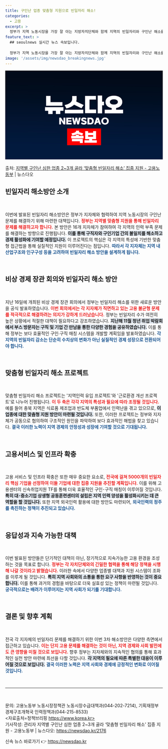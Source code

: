 ```yaml
---
title: 구인난 업종 맞춤형 지원으로 빈일자리 해소!
categories:
  - 고용
excerpt: >
  정부가 지역 노동시장을 가장 잘 아는 지방자치단체와 함께 지역의 빈일자리와 구인난 해소를 위해 지역별 맞춤형…
feature_text: >
  ## seoulnews 실시간 뉴스 속보입니다.

  정부가 지역 노동시장을 가장 잘 아는 지방자치단체와 함께 지역의 빈일자리와 구인난 해소를 위해 지역별 맞춤형…
image: '/assets/img/newsdao_breakingnews.jpg'
---
```


![뉴스다오 속보](/assets/img/newsdao_breakingnews.jpg)

<p>출처: <a href="https://newsdao.kr/2176" rel="dofollow">지역별 구인난 심한 업종 2~3개 골라 ‘맞춤형 빈일자리 해소’ 집중 지원 - 고용노동부</a> | 뉴스다오</p>

<h2 data-ke-size="size26">빈일자리 해소방안 소개</h2>

<p data-ke-size="size16">&nbsp;</p> 

이번에 발표된 빈일자리 해소방안은 정부가 지자체와 협력하여 지역 노동시장의 구인난 문제를 해결하기 위해 마련한 대책입니다. <b><span style="color: #ee2323;">정부는 지역별 맞춤형 지원을 통해 빈일자리 문제를 해결하고자 합니다.</span></b> 본 방안은 16개 지자체가 참여하여 각 지역의 인력 부족 문제를 해결하는 방향으로 진행됩니다. <b><span style="background-color: #21538527;">이를 통해 구직자와 구인기업 간의 불일치를 해소하고 경제 활성화에 기여할 예정입니다.</span></b> 이 프로젝트의 핵심은 각 지역의 특성에 기반한 맞춤형 접근법을 통해 실질적인 지원이 이루어진다는 점입니다. <b><span style="color: #1a5490;">따라서 각 지자체는 지역 내 산업구조와 인구구성 등을 고려하여 빈일자리 해소 방안을 설계하게 됩니다.</span></b> 

<p data-ke-size="size16">&nbsp;</p> 

<h2 data-ke-size="size26">비상 경제 장관 회의와 빈일자리 해소 방안</h2> 

<p data-ke-size="size16">&nbsp;</p> 

지난 16일에 개최된 비상 경제 장관 회의에서 정부는 빈일자리 해소를 위한 새로운 방안을 공식 발표하였습니다. <b><span style="color: #ee2323;">이번 회의에서는 각 지자체가 직면하고 있는 고용 불균형 문제를 적극적으로 해결하려는 의지가 강하게 드러났습니다.</span></b> 정부는 빈일자리 수가 여전히 높은 상황에서 적절한 대책이 필요하다고 강조하였습니다. <b><span style="background-color: #21538527;">지난해 11월 청년 취업 박람회에서 부스 방문자는 구직 및 기업 간 만남을 통한 다양한 경험을 공유하였습니다.</span></b> 이를 통해 정부는 보다 효율적인 구인∙구직 매칭 시스템을 개발할 계획임을 발표하였습니다. <b><span style="color: #1a5490;">각 지역의 빈일자리 감소는 단순히 수치상의 변화가 아닌 실질적인 경제 성장으로 전환되어야 합니다.</span></b>

<p data-ke-size="size16">&nbsp;</p> 

<h2 data-ke-size="size26">맞춤형 빈일자리 해소 프로젝트</h2> 

<p data-ke-size="size16">&nbsp;</p> 

맞춤형 빈일자리 해소 프로젝트는 '지역인력 유입 프로젝트'와 '근로환경 개선 프로젝트'로 나누어 진행됩니다. <b><span style="color: #ee2323;">이 두 축은 각각 지역의 특성과 필요에 따라 조정될 것입니다.</span></b> 예를 들어 충북 지역은 식료품 제조업과 반도체 부품업에서 인력난을 겪고 있으므로, <b><span style="background-color: #21538527;">이 업종에 대한 맞춤형 지원 방안이 마련될 것입니다.</span></b> 또한, 이러한 프로젝트는 정부와 지자체가 공동으로 협의하여 구조적인 원인을 파악하여 보다 효과적인 해법을 찾고 있습니다. <b><span style="color: #1a5490;">결국 이러한 노력이 지역 경제의 안정성과 성장에 기여할 것으로 기대됩니다.</span></b>

<p data-ke-size="size16">&nbsp;</p> 

<h2 data-ke-size="size26">고용서비스 및 인프라 확충</h2> 

<p data-ke-size="size16">&nbsp;</p> 

고용 서비스 및 인프라 확충은 또한 매우 중요한 요소로, <b><span style="color: #ee2323;">전국에 걸쳐 5000개의 빈일자리 핵심 기업을 선정하여 이들 기업에 대한 집중 지원을 추진할 계획입니다.</span></b> 이를 위해 고용센터의 신속취업지원 TF를 통해 더욱 효율적인 구인･구직 매칭이 이루어질 것입니다. <b><span style="background-color: #21538527;">특히 대･중소기업 상생형 공동훈련센터의 설립은 지역 인력 양성을 활성화시키는 데 큰 역할을 할 것입니다.</span></b> 또한 지역 외국인력 활용에 대한 방안도 마련되어, <b><span style="color: #1a5490;">외국인력의 정주를 촉진하는 정책이 추진되고 있습니다.</span></b>

<p data-ke-size="size16">&nbsp;</p> 

<h2 data-ke-size="size26">응답성과 지속 가능한 대책</h2> 

<p data-ke-size="size16">&nbsp;</p> 

이번 발표된 방안들은 단기적인 대책이 아닌, 장기적으로 지속가능한 고용 환경을 조성하는 것을 목표로 합니다. <b><span style="color: #ee2323;">정부는 각 자치단체와의 긴밀한 협력을 통해 해당 정책을 시행해 나갈 것이라고 밝혔습니다.</span></b> 이러한 속에서 다양한 업종별 대책과 지원 시스템이 조화를 이루게 될 것입니다. <b><span style="background-color: #21538527;">특히 지역 사회와의 소통을 통한 요구 사항을 반영하는 것이 중요합니다.</span></b> 이를 통해 과거의 경험을 바탕으로 더욱 실효성 있는 정책이 마련될 것입니다. <b><span style="color: #1a5490;">궁극적으로는 배려가 이루어지는 지역 사회가 되기를 기대합니다.</span></b>

<p data-ke-size="size16">&nbsp;</p> 

<h2 data-ke-size="size26">결론 및 향후 계획</h2> 

<p data-ke-size="size16">&nbsp;</p> 

전국 각 지자체의 빈일자리 문제를 해결하기 위한 이번 3차 해소방안은 다양한 측면에서 접근하고 있습니다. <b><span style="color: #ee2323;">이는 단지 고용 문제를 해결하는 것이 아닌, 지역 경제와 사회 발전에도 큰 영향을 미칠 것으로 보입니다.</span></b> 향후 정부는 지자체와의 지속적인 협의를 통해 효과적인 실천 방안 마련에 최선을 다할 것입니다. <b><span style="background-color: #21538527;">각 지역의 필요에 따른 특별한 대응이 이루어질 것으로 보입니다.</span></b> <b><span style="color: #1a5490;">결국 이러한 노력은 지역 사회와 경제에 긍정적인 변화로 이어질 것입니다.</span></b> 

<p data-ke-size="size16">&nbsp;</p> 

<hr> 

<p data-ke-size="size16">&nbsp;</p> 

문의: 고용노동부 노동시장정책관 노동시장수급대책과(044-202-7214), 기획재정부 경제구조개혁국 인력정책과(044-215-8533) <br>
<자료출처=정책브리핑 https://www.korea.kr><br>
기사작성: 관리자 지역별 구인난 심한 업종 2~3개 골라 ‘맞춤형 빈일자리 해소’ 집중 지원 - 고용노동부 | 뉴스다오: https://newsdao.kr/2176 

신속 뉴스 바로가기 👉 <a href="https://newsdao.kr" rel="dofollow">https://newsdao.kr</a>


